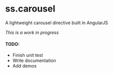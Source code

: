 # ss.carousel

A lightweight carousel directive built in AngularJS

*This is a work in progress*

#### TODO:
- Finish unit test
- Write documentation
- Add demos
